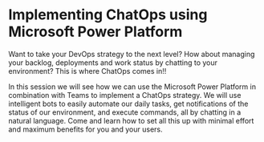 # Implementing ChatOps using Microsoft Power Platform

Want to take your DevOps strategy to the next level? How about managing your backlog, deployments and work status by chatting to your environment? This is where ChatOps comes in!!

In this session we will see how we can use the Microsoft Power Platform in combination with Teams to implement a ChatOps strategy. We will use intelligent bots to easily automate our daily tasks, get notifications of the status of our environment, and execute commands, all by chatting in a natural language. Come and learn how to set all this up with minimal effort and maximum benefits for you and your users.
